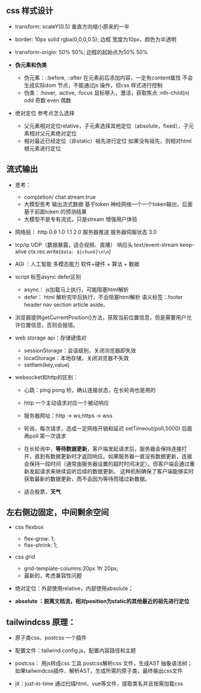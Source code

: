 ## css 样式设计
- transform: scaleY(0.5) 垂直方向缩小原来的一半
- border: 10px solid rgba(0,0,0,0.5); 边框 宽度为10px，颜色为半透明
- transform-origin: 50% 50%; 边框的起始点为50% 50%

- **伪元素和伪类**
  - 伪元素：::before, ::after 在元素前后添加内容，一定有content属性 不会生成实际dom 节点，不能通过js 操作，但css 样式进行控制
  - 伪类：:hover, :active, :focus 鼠标移入，激活，获取焦点
    :nth-child(n) odd 奇数 even 偶数
- 绝对定位 参考点怎么选择
  - 父元素相对定位relative，子元素选择其他定位（absolute，fixed），子元素相对父元素绝对定位
  - 相对最近已经定位（非static）祖先进行定位
    如果没有祖先，则相对html 根元素进行定位
  

## 流式输出
- 思考：
  - completion/ chat stream:true
  - 大模型思考 输出流式数据
    基于token 神经网络一个一个token输出，后面基于前面token 的预测结果
  - 大模型不是专有流式，只是stream 增强用户体验
- 网络层：
  http 0.9 
  1.0 
  1.1 
  2.0  服务器推送 服务器伺服状态
  3.0  
- tcp/ip UDP（数据暴露，适合视频、直播）
  响应头 text/event-stream keep-alive
  ctx.res.write(`data: ${chunk}\n\n`)
  
- AGI ：人工智能 多模态能力
  软件+硬件 + 算法 + 数据

- script 标签async defer区别
  - async： js加载马上执行，可能阻塞html解析
  - defer： html 解析完毕后执行，不会阻塞html解析
  语义标签：footer header nav section article aside、
- 浏览器提供getCurrentPosition()方法，获取当前位置信息，但是需要用户允许位置信息，否则会报错。
- web storage api：存储键值对
  - sessionStorage：会话级别，关闭浏览器即失效
  - localStorage：本地存储，关闭浏览器不失效
  - setItem(key,value)

- websocket和http的区别：
  - 心跳：ping pong 桢，确认连接状态，在长轮询也是用的
  - http 一个主动请求对应一个被动响应
  - 服务器网址：http -> ws;https -> wss
  - 轮询，每次请求，造成一定网络开销和延迟
    setTimeout(poll,5000) 后面再poll 第一次请求
  - 在长轮询中，**等待数据更新**，客户端发起请求后，服务器会保持连接打开，直到有数据更新时才返回响应。如果服务器一直没有数据更新，连接会保持一段时间（通常由服务器设置的超时时间决定）。但客户端会通过重新发起请求来继续监听后续的数据更新。
  这种机制确保了客户端能够实时获取最新的数据更新，而不会因为等待而错过新数据。

  - 适合股票，**天气**

## 左右侧边固定，中间剩余空间
- css flexbox
  -  flex-grow: 1;
  -  flex-shrink: 1;
-  css grid
   - grid-template-columns:20px 1fr 20px;
   - 最新的，考虑兼容性问题
- 绝对定位：外部使用relative，内部使用absolute；

- **absolute ：脱离文档流，相对position为static的其他最近的祖先进行定位**

## tailwindcss 原理：
- 原子类css、postcss 一个插件
- 配置文件：tailwind.config.js，配置内容路径和主题

- postcss： 用js转成css 工具
  postcss解析css 文件，生成AST 抽象语法树；如果tailwindcss插件，解析AST，生成所需的原子类，最终输出css文件
- jit：just-in-time 通过扫描html，vue等文件，提取类名并且按需加载css
